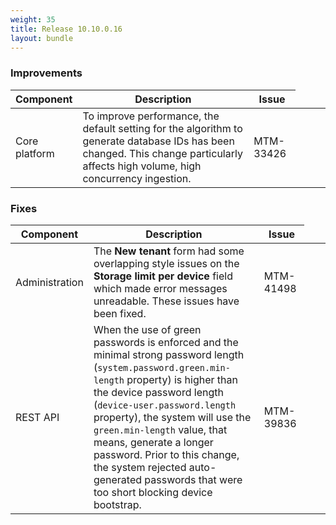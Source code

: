 ```yaml
---
weight: 35
title: Release 10.10.0.16
layout: bundle
---
```


### Improvements
<div><table ><colgroup>
<col style="width: 15%;"><col style="width: 59%;"><col style="width: 15%;"><col style="width: 5%;"><col style="width: 10%;"></colgroup>
<thead><tr>
<th>
Component</th>
<th>
Description</th>
<th>
Issue</th>
</tr>
</thead><tbody>
<tr>
<td>
Core platform</td>
<td> To improve performance, the default setting for the algorithm to generate database IDs has been changed. This change particularly affects high volume, high concurrency ingestion. </td>
<td>
MTM-33426</td>
</tr>
</tbody></table></div>

### Fixes
<div><table ><colgroup>
<col style="width: 15%;"><col style="width: 59%;"><col style="width: 15%;"><col style="width: 5%;"><col style="width: 10%;"></colgroup>
<thead><tr>
<th>
Component</th>
<th>
Description</th>
<th>
Issue</th>
</tr>
</thead><tbody>
<tr>
<td>
Administration</td>
<td> The <b>New tenant</b> form had some overlapping style issues on the <b>Storage limit per device</b> field which made error messages unreadable. These issues have been fixed.</td>
<td>
MTM-41498</td>
</tr>

<tr>
<td>
REST API</td>
<td> When the use of green passwords is enforced and the minimal strong password length (<code>system.password.green.min-length</code> property) is higher than the device password length (<code>device-user.password.length</code> property), the system will use the <code>green.min-length</code> value, that means, generate a longer password. Prior to this change, the system rejected auto-generated passwords that were too short blocking device bootstrap.</td>
<td>
MTM-39836</td>
</tr>
</tbody></table></div>
